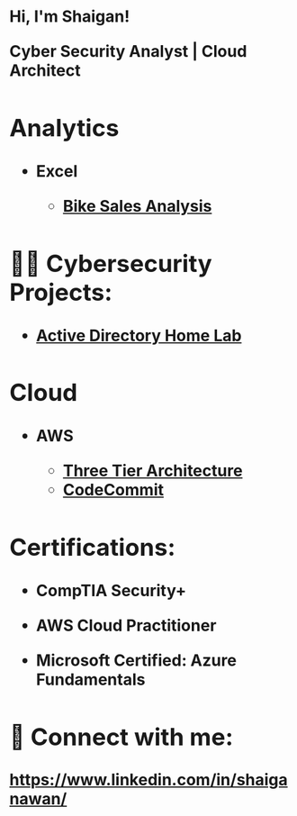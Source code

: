 <h1>Hi, I'm Shaigan! <Cybersecurity Professional</a>

Cyber Security Analyst | Cloud Architect 
<h2>Analytics</h2> 

  - Excel

      - [Bike Sales Analysis](https://github.com/shaigan21/Bike-Sales-Analysis.git)
   
        
<h2>👨‍💻 Cybersecurity Projects:</h2>

  - [Active Directory Home Lab](https://github.com/joshmadakor1/Algorithms-Practice)

<h2>Cloud</h2>

  - AWS

    - [Three Tier Architecture](https://github.com/shaigan21/Three-Tier-Architecture)
    - [CodeCommit](https://github.com/shaigan21/CodeCommit)
   
        
<h2> Certifications:</h2>
  
  - CompTIA Security+
  
  - AWS Cloud Practitioner
  
  - Microsoft Certified: Azure Fundamentals

<h2> 🤳 Connect with me:</h2>

https://www.linkedin.com/in/shaiganawan/

<!--

Here are some ideas to get you started:

- 🔭 I’m currently working on ...
- 🌱 I’m currently learning ...
- 👯 I’m looking to collaborate on ...
- 🤔 I’m looking for help with ...
- 💬 Ask me about ...
- 📫 How to reach me: ...
- 😄 Pronouns: ...
- ⚡ Fun fact: ...
-->
